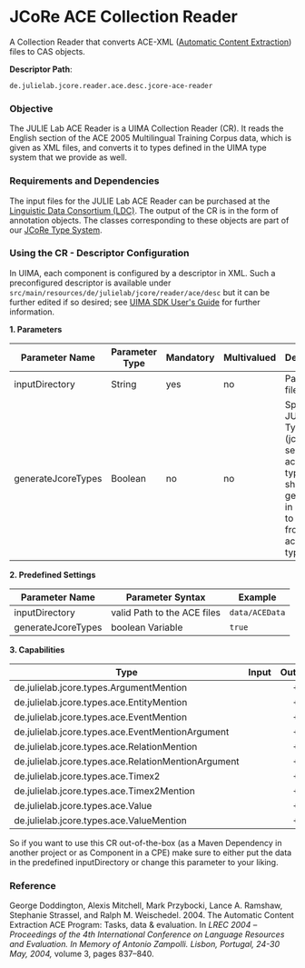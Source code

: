 # JCoRe ACE Collection Reader
A Collection Reader that converts ACE-XML ([Automatic Content Extraction](https://www.ldc.upenn.edu/collaborations/past-projects/ace)) files to CAS objects.  

**Descriptor Path**:
```
de.julielab.jcore.reader.ace.desc.jcore-ace-reader
```

### Objective
The JULIE Lab ACE Reader is a UIMA Collection Reader (CR). It reads the English section of the ACE 2005 Multilingual Training Corpus data, which is given as XML files, and converts it to types defined in the UIMA type system that we provide as well.

### Requirements and Dependencies
The input files for the JULIE Lab ACE Reader can be purchased at the [Linguistic Data Consortium (LDC)](http://www.ldc.upenn.edu/). The output of the CR is in the form of annotation objects. The classes corresponding to these objects are part of our [JCoRe Type System](https://github.com/JULIELab/jcore-base/tree/master/jcore-types).

### Using the CR - Descriptor Configuration
In UIMA, each component is configured by a descriptor in XML. Such a preconfigured descriptor is available under `src/main/resources/de/julielab/jcore/reader/ace/desc` but it can be further edited if so desired; see [UIMA SDK User's Guide](https://uima.apache.org/downloads/releaseDocs/2.1.0-incubating/docs/html/tools/tools.html#ugr.tools.cde) for further information.

**1. Parameters**

| Parameter Name | Parameter Type | Mandatory | Multivalued | Description |
|----------------|----------------|-----------|-------------|-------------|
| inputDirectory | String | yes | no | Path to ACE files |
| generateJcoreTypes| Boolean | no | no | Specifies if JULIE Lab Types (jcore-semantics-ace-types.xml) should be generated in addition to types from jcore-ace-types.xml |

**2. Predefined Settings**

| Parameter Name | Parameter Syntax | Example |
|----------------|------------------|---------|
| inputDirectory | valid Path to the ACE files | `data/ACEData` |
| generateJcoreTypes| boolean Variable | `true` |

**3. Capabilities**

| Type | Input | Output |
|------|:-----:|:------:|
| de.julielab.jcore.types.ArgumentMention |  | `+` |
| de.julielab.jcore.types.ace.EntityMention |  | `+` |
| de.julielab.jcore.types.ace.EventMention |  | `+` |
| de.julielab.jcore.types.ace.EventMentionArgument |  | `+` |
| de.julielab.jcore.types.ace.RelationMention |  | `+` |
| de.julielab.jcore.types.ace.RelationMentionArgument |  | `+` |
| de.julielab.jcore.types.ace.Timex2 |  | `+` |
| de.julielab.jcore.types.ace.Timex2Mention |  | `+` |
| de.julielab.jcore.types.ace.Value |  | `+` |
| de.julielab.jcore.types.ace.ValueMention |  | `+` |

So if you want to use this CR out-of-the-box (as a Maven Dependency in another project or as Component in a CPE) make sure to either put the data in the predefined inputDirectory or change this parameter to your liking.

### Reference
George Doddington, Alexis Mitchell, Mark Przybocki, Lance A. Ramshaw, Stephanie Strassel, and Ralph M. Weischedel. 2004. The Automatic Content Extraction ACE Program: Tasks, data & evaluation. In *LREC 2004 –Proceedings of the 4th International Conference on Language Resources and Evaluation. In Memory of Antonio Zampolli. Lisbon, Portugal, 24-30 May, 2004,* volume 3, pages 837–840.
